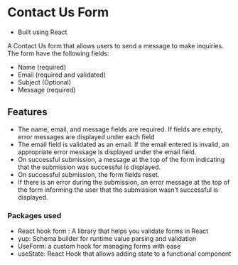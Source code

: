 <!-- @format -->

# Contact Us Form

-   Built using React

A Contact Us form that allows users to send a message to make inquiries. The
form have the following fields:

-   Name (required)
-   Email (required and validated)
-   Subject (Optional)
-   Message (required)

## Features

-   The name, email, and message fields are required. If fields are empty, error
    messages are displayed under each field
-   The email field is validated as an email. If the email entered is invalid,
    an appropriate error message is displayed under the email field.
-   On successful submission, a message at the top of the form indicating that
    the submission was successful is displayed.
-   On successful submission, the form fields reset.
-   If there is an error during the submission, an error message at the top of the
    form informing the user that the submission wasn’t successful is displayed.

### Packages used

-   React hook form : A library that helps you validate forms in React
-   yup: Schema builder for runtime value parsing and validation
-   UseForm: a custom hook for managing forms with ease
-   useState: React Hook that allows adding state to a functional component
